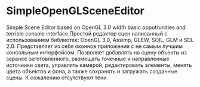 # SimpleOpenGLSceneEditor
Simple Scene Editor based on OpenGL 3.0 width basic oppotrunities and terrible console interface
  Простой редактор сцен написанный с использованием библиотек: OpenGL 3.0, Assimp, GLEW, SOIL, GLM и SDL 2.0. Представляет из себя оконное приложение с не самым лучшим консольным интерфейсом. Позволяет добавлять на сцену объекты из заранее заготовленного, размещать точечные и направленные источники света, управлять камерой, редактировать элементы, менять цвета объектов и фона,  а также сохранять и загружать созданные сцены.
  К сожалению отсутствуют тени.
